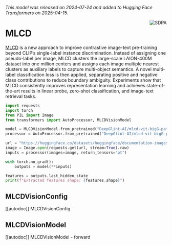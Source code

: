 <!--Copyright 2025 The HuggingFace Team. All rights reserved.

Licensed under the Apache License, Version 2.0 (the "License"); you may not use this file except in compliance with
the License. You may obtain a copy of the License at

http://www.apache.org/licenses/LICENSE-2.0

Unless required by applicable law or agreed to in writing, software distributed under the License is distributed on
an "AS IS" BASIS, WITHOUT WARRANTIES OR CONDITIONS OF ANY KIND, either express or implied. See the License for the
specific language governing permissions and limitations under the License.

⚠️ Note that this file is in Markdown but contain specific syntax for our doc-builder (similar to MDX) that may not be
rendered properly in your Markdown viewer.

-->
*This model was released on 2024-07-24 and added to Hugging Face Transformers on 2025-04-15.*

<div style="float: right;">
    <div class="flex flex-wrap space-x-1">
        <img alt="SDPA" src="https://img.shields.io/badge/SDPA-DE3412?style=flat&logo=pytorch&logoColor=white">
    </div>
</div>

# MLCD

[MLCD](https://huggingface.co/papers/2407.17331) is a new approach to improve contrastive image-text pre-training beyond CLIP’s single-label instance discrimination. Instead of assigning one pseudo-label per image, MLCD clusters the large-scale LAION-400M dataset into one million centers and assigns each image multiple nearest clusters as auxiliary labels to capture multi-object semantics. A novel multi-label classification loss is then applied, separating positive and negative class contributions to reduce boundary ambiguity. Experiments show that MLCD consistently improves representation learning and achieves state-of-the-art results in linear probe, zero-shot classification, and image-text retrieval tasks.

<hfoptions id="usage">
<hfoption id="MLCDVisionModel">

```py
import requests
import torch
from PIL import Image
from transformers import AutoProcessor, MLCDVisionModel

model = MLCDVisionModel.from_pretrained("DeepGlint-AI/mlcd-vit-bigG-patch14-448")
processor = AutoProcessor.from_pretrained("DeepGlint-AI/mlcd-vit-bigG-patch14-448", dtype="auto")

url = "https://huggingface.co/datasets/huggingface/documentation-images/resolve/main/pipeline-cat-chonk.jpeg"
image = Image.open(requests.get(url, stream=True).raw)
inputs = processor(images=image, return_tensors="pt")

with torch.no_grad():
    outputs = model(**inputs)

features = outputs.last_hidden_state
print(f"Extracted features shape: {features.shape}")
```

</hfoption>
</hfoptions>

## MLCDVisionConfig

[[autodoc]] MLCDVisionConfig

## MLCDVisionModel

[[autodoc]] MLCDVisionModel
    - forward
